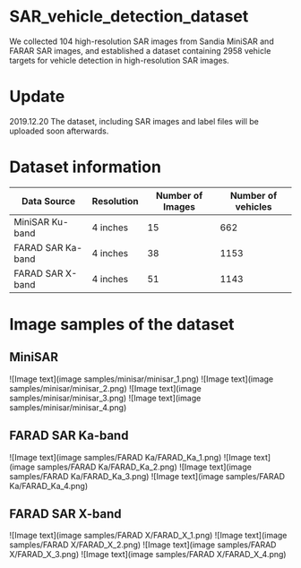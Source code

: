 # SAR_vehicle_detection_dataset
We collected 104 high-resolution SAR images from Sandia MiniSAR and FARAR SAR images, and established a dataset containing 2958 vehicle targets for vehicle detection in high-resolution SAR images.

# Update
2019.12.20 The dataset, including SAR images and label files will be uploaded soon afterwards. 

# Dataset information
  | Data Source | Resolution |Number of Images| Number of vehicles|
  | --------    | -----      | ----           | ----              | 
  | MiniSAR Ku-band|4 inches| 15 |662|
  | FARAD SAR Ka-band|4 inches|  38    |1153|
  | FARAD SAR X-band|4 inches|  51   |1143|
  
# Image samples of the dataset
## MiniSAR
![Image text](image samples/minisar/minisar_1.png)
![Image text](image samples/minisar/minisar_2.png)
![Image text](image samples/minisar/minisar_3.png)
![Image text](image samples/minisar/minisar_4.png)
## FARAD SAR Ka-band
![Image text](image samples/FARAD Ka/FARAD_Ka_1.png)
![Image text](image samples/FARAD Ka/FARAD_Ka_2.png)
![Image text](image samples/FARAD Ka/FARAD_Ka_3.png)
![Image text](image samples/FARAD Ka/FARAD_Ka_4.png)
## FARAD SAR X-band
![Image text](image samples/FARAD X/FARAD_X_1.png)
![Image text](image samples/FARAD X/FARAD_X_2.png)
![Image text](image samples/FARAD X/FARAD_X_3.png)
![Image text](image samples/FARAD X/FARAD_X_4.png)
